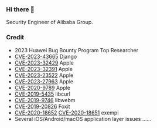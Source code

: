 ### Hi there 👋

Security Engineer of Alibaba Group.

### Credit
- 2023 Huawei Bug Bounty Program Top Researcher
- [CVE-2023-43665](https://www.djangoproject.com/weblog/2023/oct/04/security-releases/) Django
- [CVE-2023-32429](https://support.apple.com/en-us/HT213843) Apple
- [CVE-2023-32391](https://support.apple.com/en-us/HT213757) Apple
- [CVE-2023-23522](https://support.apple.com/en-us/HT213633) Apple
- [CVE-2023-27963](https://support.apple.com/en-us/HT213670) Apple
- [CVE-2020-9789](https://support.apple.com/en-us/HT211168) Apple
- [CVE-2019-5435](https://curl.se/docs/CVE-2019-5435.html) libcurl
- [CVE-2019-9746](https://nvd.nist.gov/vuln/detail/CVE-2019-9746) libwebm
- [CVE-2019-20826](https://nvd.nist.gov/vuln/detail/CVE-2019-20826) Foxit
- [CVE-2020-18652](https://cve.mitre.org/cgi-bin/cvename.cgi?name=CVE-2020-18652) [CVE-2020-18651](https://cve.mitre.org/cgi-bin/cvename.cgi?name=CVE-2020-18651) exempi
- Several iOS/Android/macOS application layer issues
......
